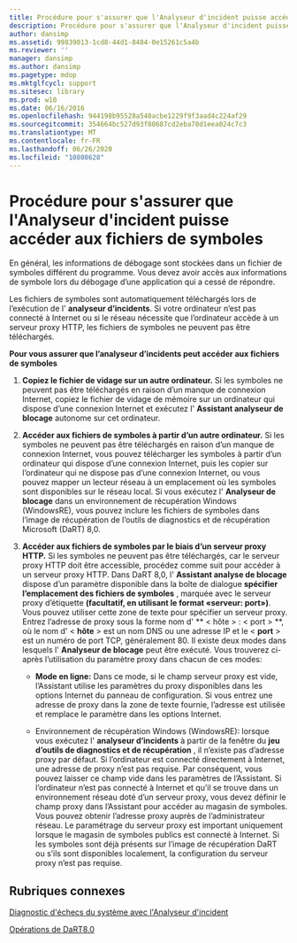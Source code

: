 ```yaml
---
title: Procédure pour s'assurer que l'Analyseur d'incident puisse accéder aux fichiers de symboles
description: Procédure pour s'assurer que l'Analyseur d'incident puisse accéder aux fichiers de symboles
author: dansimp
ms.assetid: 99839013-1cd8-44d1-8484-0e15261c5a4b
ms.reviewer: ''
manager: dansimp
ms.author: dansimp
ms.pagetype: mdop
ms.mktglfcycl: support
ms.sitesec: library
ms.prod: w10
ms.date: 06/16/2016
ms.openlocfilehash: 944198b95528a548acbe1229f9f3aad4c224af29
ms.sourcegitcommit: 354664bc527d93f80687cd2eba70d1eea024c7c3
ms.translationtype: MT
ms.contentlocale: fr-FR
ms.lasthandoff: 06/26/2020
ms.locfileid: "10808628"
---
```

# Procédure pour s'assurer que l'Analyseur d'incident puisse accéder aux fichiers de symboles


En général, les informations de débogage sont stockées dans un fichier de symboles différent du programme. Vous devez avoir accès aux informations de symbole lors du débogage d’une application qui a cessé de répondre.

Les fichiers de symboles sont automatiquement téléchargés lors de l’exécution de l' **analyseur d’incidents**. Si votre ordinateur n’est pas connecté à Internet ou si le réseau nécessite que l’ordinateur accède à un serveur proxy HTTP, les fichiers de symboles ne peuvent pas être téléchargés.

**Pour vous assurer que l’analyseur d’incidents peut accéder aux fichiers de symboles**

1.  **Copiez le fichier de vidage sur un autre ordinateur.** Si les symboles ne peuvent pas être téléchargés en raison d’un manque de connexion Internet, copiez le fichier de vidage de mémoire sur un ordinateur qui dispose d’une connexion Internet et exécutez l' **Assistant analyseur de blocage** autonome sur cet ordinateur.

2.  **Accéder aux fichiers de symboles à partir d’un autre ordinateur.** Si les symboles ne peuvent pas être téléchargés en raison d’un manque de connexion Internet, vous pouvez télécharger les symboles à partir d’un ordinateur qui dispose d’une connexion Internet, puis les copier sur l’ordinateur qui ne dispose pas d’une connexion Internet, ou vous pouvez mapper un lecteur réseau à un emplacement où les symboles sont disponibles sur le réseau local. Si vous exécutez l' **Analyseur de blocage** dans un environnement de récupération Windows (WindowsRE), vous pouvez inclure les fichiers de symboles dans l’image de récupération de l’outils de diagnostics et de récupération Microsoft (DaRT) 8,0.

3.  **Accéder aux fichiers de symboles par le biais d’un serveur proxy HTTP.** Si les symboles ne peuvent pas être téléchargés, car le serveur proxy HTTP doit être accessible, procédez comme suit pour accéder à un serveur proxy HTTP. Dans DaRT 8,0, l' **Assistant analyse de blocage** dispose d’un paramètre disponible dans la boîte de dialogue **spécifier l’emplacement des fichiers de symboles** , marquée avec le serveur proxy d’étiquette **(facultatif, en utilisant le format «serveur: port»)**. Vous pouvez utiliser cette zone de texte pour spécifier un serveur proxy. Entrez l’adresse de proxy sous la forme nom d' ** &lt; hôte &gt; : &lt; port &gt; **, où le nom d' &lt; **hôte** &gt; est un nom DNS ou une adresse IP et le &lt; **port** &gt; est un numéro de port TCP, généralement 80. Il existe deux modes dans lesquels l' **Analyseur de blocage** peut être exécuté. Vous trouverez ci-après l’utilisation du paramètre proxy dans chacun de ces modes:

    -   **Mode en ligne:** Dans ce mode, si le champ serveur proxy est vide, l’Assistant utilise les paramètres du proxy disponibles dans les options Internet du panneau de configuration. Si vous entrez une adresse de proxy dans la zone de texte fournie, l’adresse est utilisée et remplace le paramètre dans les options Internet.

    -   Environnement de récupération Windows (WindowsRE): lorsque vous exécutez l' **analyseur d’incidents** à partir de la fenêtre du **jeu d’outils de diagnostics et de récupération** , il n’existe pas d’adresse proxy par défaut. Si l’ordinateur est connecté directement à Internet, une adresse de proxy n’est pas requise. Par conséquent, vous pouvez laisser ce champ vide dans les paramètres de l’Assistant. Si l’ordinateur n’est pas connecté à Internet et qu’il se trouve dans un environnement réseau doté d’un serveur proxy, vous devez définir le champ proxy dans l’Assistant pour accéder au magasin de symboles. Vous pouvez obtenir l’adresse proxy auprès de l’administrateur réseau. Le paramétrage du serveur proxy est important uniquement lorsque le magasin de symboles publics est connecté à Internet. Si les symboles sont déjà présents sur l’image de récupération DaRT ou s’ils sont disponibles localement, la configuration du serveur proxy n’est pas requise.

## Rubriques connexes


[Diagnostic d'échecs du système avec l'Analyseur d'incident](diagnosing-system-failures-with-crash-analyzer--dart-8.md)

[Opérations de DaRT8.0](operations-for-dart-80-dart-8.md)

 

 





